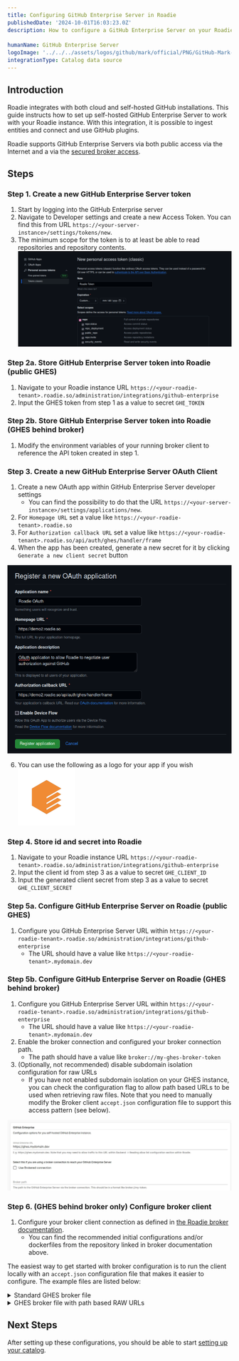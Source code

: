 ```yaml
---
title: Configuring GitHub Enterprise Server in Roadie
publishedDate: '2024-10-01T16:03:23.0Z'
description: How to configure a GitHub Enterprise Server on your Roadie instance

humanName: GitHub Enterprise Server
logoImage: '../../../assets/logos/github/mark/official/PNG/GitHub-Mark-120px-plus.webp'
integrationType: Catalog data source
---
```


## Introduction

Roadie integrates with both cloud and self-hosted GitHub installations. This guide instructs how to set up self-hosted GitHub Enterprise Server to work with your Roadie instance. With this integration, it is possible to ingest entities and connect and use GitHub plugins.

Roadie supports GitHub Enterprise Servers via both public access via the Internet and a via the [secured broker access](/docs/integrations/broker/).


## Steps

### Step 1. Create a new GitHub Enterprise Server token
1. Start by logging into the GitHub Enterprise server
2. Navigate to Developer settings and create a new Access Token. You can find this from URL `https://<your-server-instance>/settings/tokens/new`.
3. The minimum scope for the token is to at least be able to read repositories and repository contents.
![ghes-token.png](ghes-token.png)


### Step 2a. Store GitHub Enterprise Server token into Roadie (public GHES)

1. Navigate to your Roadie instance URL `https://<your-roadie-tenant>.roadie.so/administration/integrations/github-enterprise`
2. Input the GHES token from step 1 as a value to secret `GHE_TOKEN`


### Step 2b. Store GitHub Enterprise Server token into Roadie (GHES behind broker)

1. Modify the environment variables of your running broker client to reference the API token created in step 1.

### Step 3. Create a new GitHub Enterprise Server OAuth Client

1. Create a new OAuth app within GitHub Enterprise Server developer settings
   * You can find the possibility to do that the URL `https://<your-server-instance>/settings/applications/new`.
2. For `Homepage URL` set a value like `https://<your-roadie-tenant>.roadie.so`
4. For `Authorization callback URL` set a value like `https://<your-roadie-tenant>.roadie.so/api/auth/ghes/handler/frame`
5. When the app has been created, generate a new secret for it by clicking `Generate a new client secret` button

![ghes-oauth-app.png](ghes-oauth-app.png)

6. You can use the following as a logo for your app if you wish ![roadie_centered_vert.png](roadie_centered_vert.png)


### Step 4. Store id and secret into Roadie

1. Navigate to your Roadie instance URL `https://<your-roadie-tenant>.roadie.so/administration/integrations/github-enterprise`
2. Input the client id from step 3 as a value to secret `GHE_CLIENT_ID`
2. Input the generated client secret from step 3 as a value to secret `GHE_CLIENT_SECRET`

### Step 5a. Configure GitHub Enterprise Server on Roadie (public GHES)

1. Configure you GitHub Enterprise Server URL within `https://<your-roadie-tenant>.roadie.so/administration/integrations/github-enterprise`
   * The URL should have a value like `https://<your-roadie-tenant>.mydomain.dev`


### Step 5b. Configure GitHub Enterprise Server on Roadie (GHES behind broker)
1. Configure you GitHub Enterprise Server URL within `https://<your-roadie-tenant>.roadie.so/administration/integrations/github-enterprise`
   * The URL should have a value like `https://<your-roadie-tenant>.mydomain.dev`
2. Enable the broker connection and configured your broker connection path. 
   * The path should have a value like `broker://my-ghes-broker-token` 
3. (Optionally, not recommended) disable subdomain isolation configuration for raw URLs
   * If you have not enabled subdomain isolation on your GHES instance, you can check the configuration flag to allow path based URLs to be used when retrieving raw files. Note that you need to manually modify the Broker client `accept.json` configuration file to support this access pattern (see below).

![ghes-settings.webp](ghes-settings.webp)

### Step 6. (GHES behind broker only) Configure broker client
1. Configure your broker client connection as defined in [the Roadie broker documentation](/docs/integrations/broker/#setup-broker-client).
   * You can find the recommended initial configurations and/or dockerfiles from the repository linked in broker documentation above.

The easiest way to get started with broker configuration is to run the client locally with an `accept.json` configuration file that makes it easier to configure. The example files are listed below:

<details><summary>Standard GHES broker file</summary>

```json
{
   "public": [
      {
         "//": "Get broker connection status",
         "method": "GET",
         "path": "/healthcheck"
      }
   ],
   "private": [
      {
         "method": "POST",
         "path": "/graphql",
         "origin": "${GHES_URL}",
         "auth": {
            "scheme": "token",
            "token": "${GHES_TOKEN}"
         }
      },
      {
         "method": "GET",
         "path": "/*",
         "origin": "${GHES_RAW_URL}",
         "auth": {
            "scheme": "token",
            "token": "${GHES_TOKEN}"
         }
      }
   ]
}
```

</details>

<details><summary>GHES broker file with path based RAW URLs</summary>

```json
{
   "public": [
      {
         "//": "Get broker connection status",
         "method": "GET",
         "path": "/healthcheck"
      }
   ],
   "private": [
      {
         "method": "POST",
         "path": "/graphql",
         "origin": "${GHES_URL}",
         "auth": {
            "scheme": "token",
            "token": "${GHES_TOKEN}"
         }
      },
      {
         "method": "GET",
         "path": "/raw/*",
         "origin": "${GHES_URL}",
         "auth": {
            "scheme": "token",
            "token": "${GHES_TOKEN}"
         }
      }
   ]
}
```

</details>



## Next Steps


After setting up these configurations, you should be able to start [setting up your catalog](/docs/getting-started/adding-a-catalog-item/).
